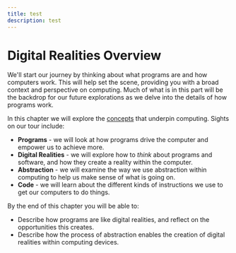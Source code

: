 ```yaml
---
title: test
description: test
---
```


# Digital Realities Overview

We'll start our journey by thinking about what programs are and how computers work. This will help set the scene, providing you with a broad context and perspective on computing. Much of what is in this part will be the backdrop for our future explorations as we delve into the details of how programs work.

In this chapter we will explore the [concepts](../abstraction/concepts) that underpin computing. Sights on our tour include:

- **Programs** - we will look at how programs drive the computer and empower us to achieve more.
- **Digital Realities** - we will explore how to *think* about programs and software, and how they create a reality within the computer.
- **Abstraction** - we will examine the way we use abstraction within computing to help us make sense of what is going on.
- **Code** - we will learn about the different kinds of instructions we use to get our computers to do things.

By the end of this chapter you will be able to:

- Describe how programs are like digital realities, and reflect on the opportunities this creates.
- Describe how the process of abstraction enables the creation of digital realities within computing devices.

